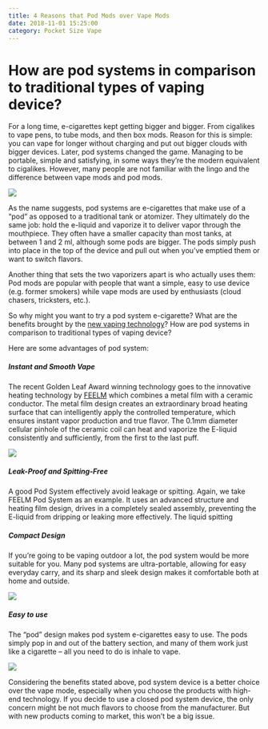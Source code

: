 ```yaml
---
title: 4 Reasons that Pod Mods over Vape Mods
date: 2018-11-01 15:25:00
category: Pocket Size Vape
---
```


# How are pod systems in comparison to traditional types of vaping device?

For a long time, e-cigarettes kept getting bigger and bigger. From cigalikes to vape pens, to tube mods, and then box mods. Reason for this is simple: you can vape for longer without charging and put out bigger clouds with bigger devices. Later, pod systems changed the game. Managing to be portable, simple and satisfying, in some ways they’re the modern equivalent to cigalikes. However, many people are not familiar with the lingo and the difference between vape mods and pod mods.

<!-- more -->

![](images/11.png)

As the name suggests, pod systems are e-cigarettes that make use of a “pod” as opposed to a traditional tank or atomizer. They ultimately do the same job: hold the e-liquid and vaporize it to deliver vapor through the mouthpiece. They often have a smaller capacity than most tanks, at between 1 and 2 ml, although some pods are bigger. The pods simply push into place in the top of the device and pull out when you’ve emptied them or want to switch flavors.

Another thing that sets the two vaporizers apart is who actually uses them: Pod mods are popular with people that want a simple, easy to use device (e.g. former smokers) while vape mods are used by enthusiasts (cloud chasers, tricksters, etc.).

So why might you want to try a pod system e-cigarette? What are the benefits brought by the [new vaping technology](http://www.feelmtech.com/)? How are pod systems in comparison to traditional types of vaping device? 

Here are some advantages of pod system:

##### Instant and Smooth Vape
The recent Golden Leaf Award winning technology goes to the innovative heating technology by [FEELM](http://www.feelmtech.com/) which combines a metal film with a ceramic conductor. The metal film design creates an extraordinary broad heating surface that can intelligently apply the controlled temperature, which ensures instant vapor production and true flavor. The 0.1mm diameter cellular pinhole of the ceramic coil can heat and vaporize the E-liquid consistently and sufficiently, from the first to the last puff.

![](images/12.png)

##### Leak-Proof and Spitting-Free 
A good Pod System effectively avoid leakage or spitting. Again, we take FEELM Pod System as an example. It uses an advanced structure and heating film design, drives in a completely sealed assembly, preventing the E-liquid from dripping or leaking more effectively. The liquid spitting

##### Compact Design
If you’re going to be vaping outdoor a lot, the pod system would be more suitable for you. Many pod systems are ultra-portable, allowing for easy everyday carry, and its sharp and sleek design makes it comfortable both at home and outside. 

![](images/13.jpg)

##### Easy to use
The “pod” design makes pod system e-cigarettes easy to use. The pods simply pop in and out of the battery section, and many of them work just like a cigarette – all you need to do is inhale to vape.  

![](images/14.png)

Considering the benefits stated above, pod system device is a better choice over the vape mode, especially when you choose the products with high-end technology. If you decide to use a closed pod system device, the only concern might be not much flavors to choose from the manufacturer. But with new products coming to market, this won’t be a big issue.